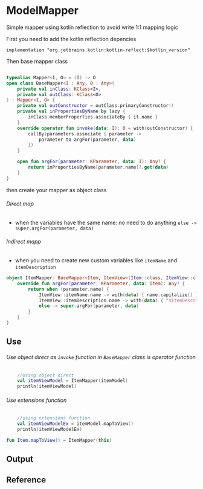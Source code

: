 # ModelMapper
Simple mapper using kotlin reflection to avoid write 1:1 mapping logic 

First you need to add the kotlin reflection depencies 
```
implementation "org.jetbrains.kotlin:kotlin-reflect:$kotlin_version"
```
Then base mapper class
```kotlin

typealias Mapper<I, O> = (I) -> O
open class BaseMapper<I : Any, O : Any>(
    private val inClass: KClass<I>,
    private val outClass: KClass<O>
) : Mapper<I, O> {
    private val outConstructor = outClass.primaryConstructor!!
    private val inPropertiesByName by lazy {
        inClass.memberProperties.associateBy { it.name }
    }
    override operator fun invoke(data: I): O = with(outConstructor) {
        callBy(parameters.associate { parameter ->
            parameter to argFor(parameter, data)
        })
    }

    open fun argFor(parameter: KParameter, data: I): Any? {
        return inPropertiesByName[parameter.name]?.get(data)
    }
}
```

then create your mapper as object class
###### Direct map
 - when the variables have the same name: no need to do anything `else -> super.argFor(parameter, data)`
 
###### Indirect mapp
 - when you need to create new custom variables like `itemName` and `itemDescription`

```kotlin 
object ItemMapper: BaseMapper<Item, ItemView>(Item::class, ItemView::class) {
    override fun argFor(parameter: KParameter, data: Item): Any? {
        return when (parameter.name) {
            ItemView::itemName.name -> with(data) { name.capitalize() }
            ItemView::itemDescription.name -> with(data) { "$itemDescription -  itemcode: $code" }
            else -> super.argFor(parameter, data)
        }
    }
}
```

## Use
###### Use object direct as `invoke` function in `BaseMapper` class is operator function
```kotlin
    //Using object direct
    val itemViewModel = ItemMapper(itemModel)
    println(itemViewModel)
```

###### Use extensions function 
```Kotlin
    //using extensions function
    val itemViewModelEx = itemModel.mapToView()
    println(itemViewModelEx)
```

```Kotlin
fun Item.mapToView() = ItemMapper(this)
```
## Output


## Reference 
